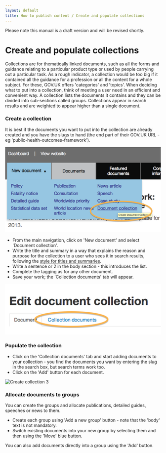 ```yaml
---
layout: default
title: How to publish content / Create and populate collections 
---
```


Please note this manual is a draft version and will be revised shortly.

# Create and populate collections 

Collections are for thematically linked documents, such as all the forms and guidance relating to a particular product type or used by people carrying out a particular task. As a rough indicator, a collection would be too big if it contained all the guidance for a profession or all the content for a whole subject. For these, GOV.UK offers 'categories' and 'topics'. When deciding what to put into a collection, think of meeting a user need in an efficient and convenient way. A collection lists the documents it contains and they can be divided into sub-sections called groups. Collections appear in search results and are weighted to appear higher than a single document.

### Create a collection

It is best if the documents you want to put into the collection are already created and you have the slugs to hand (the end part of their GOV.UK URL - eg 'public-health-outcomes-framework').

![Create collection 1](create-collection-1.png)

* From the main navigation, click on 'New document' and select 'Document collection'.
* Write the title and summary in a way that explains the reason and purpose for the collection to a user who sees it in search results, following the [style for titles and summaries](https://www.gov.uk/designprinciples/detailedguides).
* Write a sentence or 2 in the body section - this introduces the list.
* Complete the tagging as for any other document. 
* Save your work; the 'Collection documents' tab will appear.

![Create collection 2](create-collection-2.png)


### Populate the collection

* Click on the 'Collection documents' tab and start adding documents to your collection - you find the documents you want by entering the slug in the search box, but search terms work too.
* Click on the 'Add' button for each document.

![Create collection 3](create-collection-3.png)

### Allocate documents to groups

You can create the groups and allocate publications, detailed guides, speeches or news to them. 

* Create each group using 'Add a new group' button - note that the 'body' text is not mandatory.
* Switch existing documents into your new group by selecting them and then using the 'Move' blue button.

You can also add documents directly into a group using the 'Add' button.

